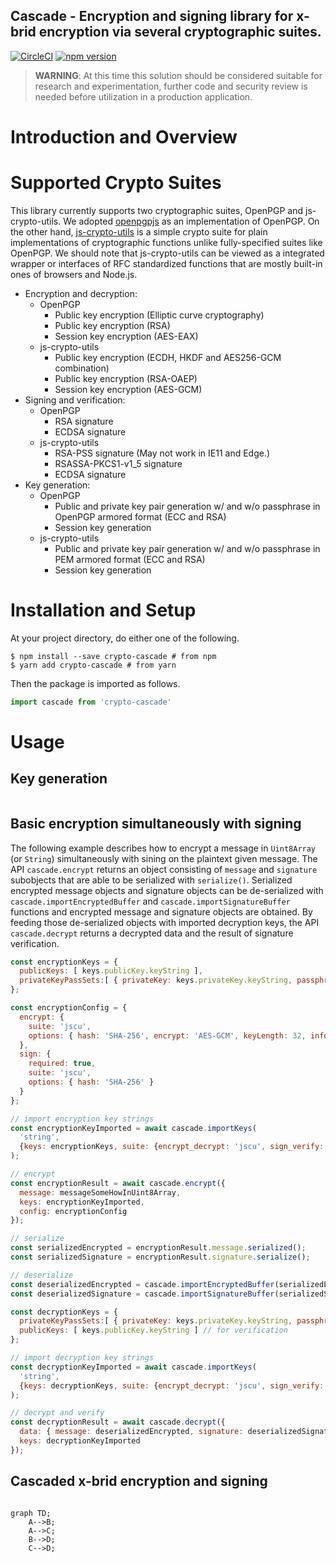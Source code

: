 Cascade - Encryption and signing library for x-brid encryption via several cryptographic suites.
--
[![CircleCI](https://circleci.com/gh/junkurihara/cascade.svg?style=svg)](https://circleci.com/gh/junkurihara/cascade)
[![npm version](https://badge.fury.io/js/crypto-cascade.svg)](https://badge.fury.io/js/crypto-cascade)

> **WARNING**: At this time this solution should be considered suitable for research and experimentation, further code and security review is needed before utilization in a production application.

# Introduction and Overview

# Supported Crypto Suites

This library currently supports two cryptographic suites, OpenPGP and js-crypto-utils. We adopted [openpgpjs](https://openpgpjs.org/) as an implementation of OpenPGP. On the other hand, [js-crypto-utils](https://github.com/junkurihara/jscu) is a simple crypto suite for plain implementations of cryptographic functions unlike fully-specified suites like OpenPGP. We should note that js-crypto-utils can be viewed as a integrated wrapper or interfaces of RFC standardized functions that are mostly built-in ones of browsers and Node.js.

* Encryption and decryption:
  * OpenPGP
    * Public key encryption (Elliptic curve cryptography)
    * Public key encryption (RSA)
    * Session key encryption (AES-EAX)
  * js-crypto-utils
    * Public key encryption (ECDH, HKDF and AES256-GCM combination)
    * Public key encryption (RSA-OAEP)
    * Session key encryption (AES-GCM)
* Signing and verification:
  * OpenPGP
    * RSA signature
    * ECDSA signature
  * js-crypto-utils
    * RSA-PSS signature (May not work in IE11 and Edge.)
    * RSASSA-PKCS1-v1_5 signature
    * ECDSA signature
* Key generation:
  * OpenPGP
    * Public and private key pair generation w/ and w/o passphrase in OpenPGP armored format (ECC and RSA)
    * Session key generation
  * js-crypto-utils
    * Public and private key pair generation w/ and w/o passphrase in PEM armored format (ECC and RSA)
    * Session key generation

# Installation and Setup

At your project directory, do either one of the following.

```shell
$ npm install --save crypto-cascade # from npm
$ yarn add crypto-cascade # from yarn
```

Then the package is imported as follows.

```javascript
import cascade from 'crypto-cascade'
```

# Usage

## Key generation

```javascript

```

## Basic encryption simultaneously with signing

The following example describes how to encrypt a message in `Uint8Array` (or `String`) simultaneously with sining on the plaintext given message. The API `cascade.encrypt` returns an object consisting of `message` and `signature` subobjects that are able to be serialized with `serialize()`. Serialized encrypted message objects and signature objects can be de-serialized with `cascade.importEncryptedBuffer` and `cascade.importSignatureBuffer` functions and encrypted message and signature objects are obtained. By feeding those de-serialized objects with imported decryption keys, the API `cascade.decrypt` returns a decrypted data and the result of signature verification.

```javascript
const encryptionKeys = {
  publicKeys: [ keys.publicKey.keyString ],
  privateKeyPassSets:[ { privateKey: keys.privateKey.keyString, passphrase: '' } ] // for Signing
};

const encryptionConfig = {
  encrypt: {
    suite: 'jscu',
    options: { hash: 'SHA-256', encrypt: 'AES-GCM', keyLength: 32, info: '' }
  },
  sign: {
    required: true,
    suite: 'jscu',
    options: { hash: 'SHA-256' }
  }
};

// import encryption key strings
const encryptionKeyImported = await cascade.importKeys(
  'string',
  {keys: encryptionKeys, suite: {encrypt_decrypt: 'jscu', sign_verify: 'jscu'}, mode: ['encrypt', 'sign']}
);

// encrypt
const encryptionResult = await cascade.encrypt({
  message: messageSomeHowInUint8Array,
  keys: encryptionKeyImported,
  config: encryptionConfig
});

// serialize
const serializedEncrypted = encryptionResult.message.serialized();
const serializedSignature = encryptionResult.signature.serialize();

// deserialize
const deserializedEncrypted = cascade.importEncryptedBuffer(serializedEncrypted);
const deserializedSignature = cascade.importSignatureBuffer(serializedSignature);

const decryptionKeys = {
  privateKeyPassSets:[ { privateKey: keys.privateKey.keyString, passphrase: '' } ],
  publicKeys: [ keys.publicKey.keyString ] // for verification
};

// import decryption key strings
const decryptionKeyImported = await cascade.importKeys(
  'string',
  {keys: decryptionKeys, suite: {encrypt_decrypt: 'jscu', sign_verify: 'jscu'}, mode: ['decrypt', 'verify']}
);

// decrypt and verify
const decryptionResult = await cascade.decrypt({
  data: { message: deserializedEncrypted, signature: deserializedSignature },
  keys: decryptionKeyImported
});
```


## Cascaded x-brid encryption and signing

```javascript

```

```mermaid
graph TD;
    A-->B;
    A-->C;
    B-->D;
    C-->D;
```